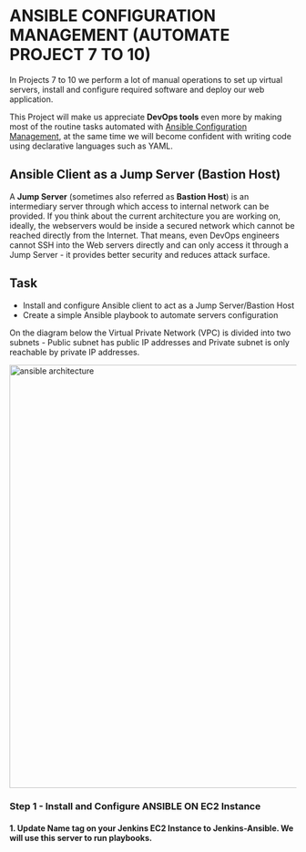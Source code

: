 # ANSIBLE CONFIGURATION MANAGEMENT (AUTOMATE PROJECT 7 TO 10)
In Projects 7 to 10 we perform a lot of manual operations to set up virtual servers, install and configure required software and deploy our web application.

This Project will make us appreciate **DevOps tools** even more by making most of the routine tasks automated with 
<a href="https://www.redhat.com/en/topics/automation/what-is-configuration-management#:~:text=Configuration%20management%20is%20a%20process,in%20a%20desired%2C%20consistent%20state.&text=Managing%20IT%20system%20configurations%20involves,building%20and%20maintaining%20those%20systems.">Ansible Configuration Management</a>,
at the same time we will become confident with writing code using declarative languages such as YAML.

## Ansible Client as a Jump Server (Bastion Host)
A **Jump Server** (sometimes also referred as **Bastion Host**) is an intermediary server through which access to internal network can be provided. If you think about the current architecture you are working on, ideally, the webservers would be inside a secured network which cannot be reached directly from the Internet. That means, even DevOps engineers cannot SSH into the Web servers directly and can only access it through a Jump Server - it provides better security and reduces attack surface.

## Task
- Install and configure Ansible client to act as a Jump Server/Bastion Host
- Create a simple Ansible playbook to automate servers configuration

On the diagram below the Virtual Private Network (VPC) is divided into two subnets - Public subnet has public IP addresses and Private subnet is only reachable by private IP addresses.

<img width="743" alt="ansible architecture" src="https://github.com/sheezylion/ansible-configuration-management/assets/142250556/325c48c3-83dc-4656-b174-f725609cad7e">

### Step 1 - Install and Configure ANSIBLE ON EC2 Instance

#### 1. Update Name tag on your Jenkins EC2 Instance to Jenkins-Ansible. We will use this server to run playbooks.


